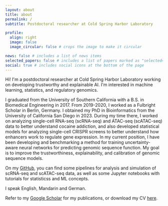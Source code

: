 ```yaml
---
layout: about
title: about
permalink: /
subtitle: Postdoctoral researcher at Cold Spring Harbor Laboratory

profile:
  align: right
  image: false
  image_circular: false # crops the image to make it circular

news: false # includes a list of news items
selected_papers: false # includes a list of papers marked as "selected={true}"
social: true # includes social icons at the bottom of the page
---
```


Hi! I'm a postdoctoral researcher at Cold Spring Harbor Laboratory working on developing trustworthy and explainable AI. I'm interested in machine learning, statistics, and regulatory genomics. 

I graduated from the University of Southern California with a B.S. in Biomedical Engineering in 2017. From 2019-2020, I worked as a Fulbright Scholar in Berlin, Germany. I obtained my PhD in Bioinformatics from the University of California San Diego in 2023. During my time there, I worked on analyzing single-cell RNA-seq (scRNA-seq) and ATAC-seq (scATAC-seq) data to better understand cocaine addiction, and also developed statistical models for analyzing single-cell CRISPR screens to better understand how enhancers work to regulate gene expression. In my current position, I have been developing and benchmarking a method for training uncertainty-aware neural networks for predicting genomic sequence function. My goal is to improve the trustworthiness, explainability, and calibration of genomic sequence models.

On my [GitHub](https://github.com/zrcjessica), you can find some pipelines for analysis and simulation of scRNA-seq and scATAC-seq data, as well as some Jupyter notebooks with tutorials for statisticss and ML concepts.  

I speak English, Mandarin and German. 

Refer to my [Google Scholar](https://scholar.google.com/citations?user=62d3mywAAAAJ) for my publications, or download my CV [here](https://zrcjessica.github.io/assets/pdf/CV_Zhou_Jessica.pdf). 